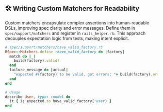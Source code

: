 ## 🛠️ Writing Custom Matchers for Readability

Custom matchers encapsulate complex assertions into human-readable DSLs, improving spec clarity and error messages. Define them in `spec/support/matchers` and register in `rails_helper.rb`. This approach decouples expectation logic from tests, making intent explicit.

```ruby
# spec/support/matchers/have_valid_factory.rb
RSpec::Matchers.define :have_valid_factory do |factory|
  match do |_|
    build(factory).valid?
  end
  failure_message do |actual|
    "expected #{factory} to be valid, got errors: "+ build(factory).errors.full_messages.join(', ')
  end
end

# Usage
describe User, type: :model do
  it { is_expected.to have_valid_factory(:user) }
end
```